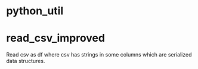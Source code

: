 # python_util

# read_csv_improved
Read csv as df where csv has strings in some columns which are serialized data structures.
